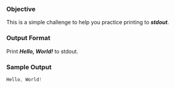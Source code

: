 ### **Objective**
This is a simple challenge to help you practice printing to ***stdout***.

### **Output Format**

Print ***Hello, World!*** to stdout.

### **Sample Output**

```c++
Hello, World!
```